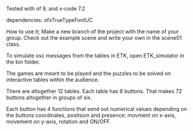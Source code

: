 Tested with of 9. and x-code 7.2

dependencies: ofxTrueTypeFontUC

How to use it;
Make a new branch of the project with the name of your group. Check out the example scene and write your own in the scene01 class. 

To simulate osc messages from the tables in ETK, open ETK_simulator in the bin folder. 

The games are meant to be played and the puzzles to be solved on interactive tables within the audience.

There are altogether 12 tables.
Each table has 6 buttons. That makes 72 buttons altogether in groups of six.

Each button has 4 functions that send out numerical values depending on the buttons coordinates, positsion and presence: movment on x-axis, movement on y-axis, rotation and ON/OFF.